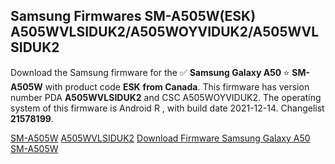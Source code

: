 <h2>Samsung Firmwares SM-A505W(ESK) A505WVLSIDUK2/A505WOYVIDUK2/A505WVLSIDUK2</h2>
Download the Samsung firmware for the ✅ <strong>Samsung Galaxy A50 </strong> ⭐ <strong>SM-A505W</strong> with product code <strong>ESK</strong> <strong> from Canada</strong>. This firmware has version number PDA <strong>A505WVLSIDUK2</strong> and CSC A505WOYVIDUK2. The operating system of this firmware is Android R , with build date 2021-12-14. Changelist <strong>21578199</strong>.


[SM-A505W](https://samfirm.shop/samsung/model/SM-A505W)
[A505WVLSIDUK2](https://samfirm.shop/samsung/pda/A505WVLSIDUK2)
[Download Firmware Samsung Galaxy A50 SM-A505W](https://samfirm.shop/samsung/firmware/482301)
